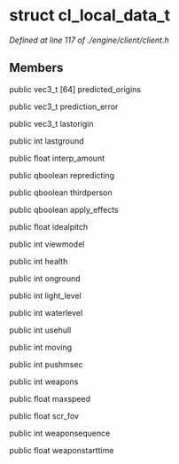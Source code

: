 # struct cl_local_data_t

*Defined at line 117 of ./engine/client/client.h*

## Members

public vec3_t [64] predicted_origins

public vec3_t prediction_error

public vec3_t lastorigin

public int lastground

public float interp_amount

public qboolean repredicting

public qboolean thirdperson

public qboolean apply_effects

public float idealpitch

public int viewmodel

public int health

public int onground

public int light_level

public int waterlevel

public int usehull

public int moving

public int pushmsec

public int weapons

public float maxspeed

public float scr_fov

public int weaponsequence

public float weaponstarttime



